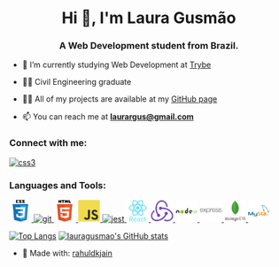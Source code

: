 <h1 align="center">Hi 👋, I'm Laura Gusmão</h1>
<h3 align="center">A Web Development student from Brazil.</h3>

- 🌱 I’m currently studying Web Development at [Trybe](https://www.betrybe.com/)

- 👩‍🎓 Civil Engineering graduate

- 👩‍💻 All of my projects are available at my [GitHub page](https://github.com/LauraGusmao/)

- 📫 You can reach me at **laurargus@gmail.com**

<h3 align="left">Connect with me:</h3>
<p align="left">
<a href="https://linkedin.com/in/laurargusmao" target="_blank"> <img src="https://pngimg.com/uploads/linkedIn/linkedIn_PNG38.png" alt="css3" width="40" height="40"/> </a>
</p>

<h3 align="left">Languages and Tools:</h3>
<p align="left"> <a href="https://www.w3schools.com/css/" target="_blank"> <img src="https://raw.githubusercontent.com/devicons/devicon/master/icons/css3/css3-original-wordmark.svg" alt="css3" width="40" height="40"/> </a> <a href="https://git-scm.com/" target="_blank"> <img src="https://www.vectorlogo.zone/logos/git-scm/git-scm-icon.svg" alt="git" width="40" height="40"/> </a> <a href="https://www.w3.org/html/" target="_blank"> <img src="https://raw.githubusercontent.com/devicons/devicon/master/icons/html5/html5-original-wordmark.svg" alt="html5" width="40" height="40"/> </a> <a href="https://developer.mozilla.org/en-US/docs/Web/JavaScript" target="_blank"> <img src="https://raw.githubusercontent.com/devicons/devicon/master/icons/javascript/javascript-original.svg" alt="javascript" width="40" height="40"/> </a> <a href="https://jestjs.io" target="_blank"> <img src="https://www.vectorlogo.zone/logos/jestjsio/jestjsio-icon.svg" alt="jest" width="40" height="40"/> </a> <a href="https://reactjs.org/" target="_blank"> <img src="https://raw.githubusercontent.com/devicons/devicon/master/icons/react/react-original-wordmark.svg" alt="react" width="40" height="40"/> </a> <a href="https://redux.js.org" target="_blank"> <img src="https://raw.githubusercontent.com/devicons/devicon/master/icons/redux/redux-original.svg" alt="redux" width="40" height="40"/> </a> <a href="https://nodejs.org" target="_blank" rel="noreferrer"> <img src="https://raw.githubusercontent.com/devicons/devicon/master/icons/nodejs/nodejs-original-wordmark.svg" alt="nodejs" width="40" height="40"/> </a> <a href="https://expressjs.com" target="_blank" rel="noreferrer"> <img src="https://raw.githubusercontent.com/devicons/devicon/master/icons/express/express-original-wordmark.svg" alt="express" width="40" height="40"/> </a> <a href="https://www.mongodb.com/" target="_blank" rel="noreferrer"> <img src="https://raw.githubusercontent.com/devicons/devicon/master/icons/mongodb/mongodb-original-wordmark.svg" alt="mongodb" width="40" height="40"/> </a> <a href="https://www.mysql.com/" target="_blank" rel="noreferrer"> <img src="https://raw.githubusercontent.com/devicons/devicon/master/icons/mysql/mysql-original-wordmark.svg" alt="mysql" width="40" height="40"/> </a> </p>

<!-- <img align="left" src="https://github-readme-stats.vercel.app/api/top-langs?username=lauragusmao&show_icons=true&theme=dark&locale=en&layout=compact" alt="lauragusmao" /><img align="center" src="https://github-readme-stats.vercel.app/api?username=lauragusmao&show_icons=true&theme=dark&locale=en" alt="lauragusmao" /> -->

[![Top Langs](https://github-readme-stats.vercel.app/api/top-langs/?username=lauragusmao&show_icons=true&theme=dark&locale=en&layout=compact)](https://github.com/lauragusmao/github-readme-stats) [![lauragusmao's GitHub stats](https://github-readme-stats.vercel.app/api?username=lauragusmao&theme=dark&locale=en)](https://github.com/lauragusmao/github-readme-stats)


- :star2: Made with: [rahuldkjain](https://rahuldkjain.github.io/gh-profile-readme-generator/)
